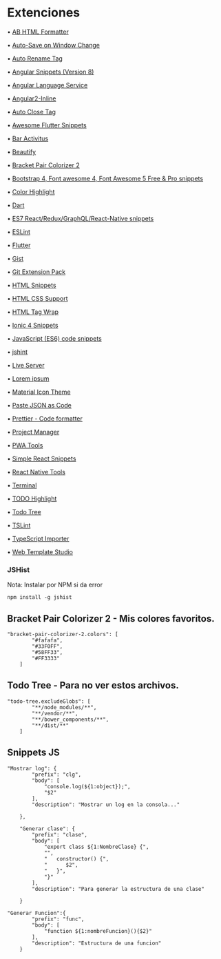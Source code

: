 # Extenciones

• [AB HTML Formatter](https://marketplace.visualstudio.com/items?itemName=zovorap.ab-html-formatter)

• [Auto-Save on Window Change](https://marketplace.visualstudio.com/items?itemName=mcright.auto-save)

• [Auto Rename Tag](https://marketplace.visualstudio.com/items?itemName=formulahendry.auto-rename-tag)

• [Angular Snippets (Version 8)](https://marketplace.visualstudio.com/items?itemName=johnpapa.Angular2)

• [Angular Language Service](https://marketplace.visualstudio.com/items?itemName=Angular.ng-template)

• [Angular2-Inline](https://marketplace.visualstudio.com/items?itemName=natewallace.angular2-inline)

• [Auto Close Tag](https://marketplace.visualstudio.com/items?itemName=formulahendry.auto-close-tag)

• [Awesome Flutter Snippets](https://marketplace.visualstudio.com/items?itemName=Nash.awesome-flutter-snippets)

• [Bar Activitus](https://marketplace.visualstudio.com/items?itemName=Gruntfuggly.activitusbar)

• [Beautify](https://marketplace.visualstudio.com/items?itemName=HookyQR.beautify)

• [Bracket Pair Colorizer 2](https://marketplace.visualstudio.com/items?itemName=CoenraadS.bracket-pair-colorizer-2)

• [Bootstrap 4, Font awesome 4, Font Awesome 5 Free & Pro snippets](https://marketplace.visualstudio.com/items?itemName=thekalinga.bootstrap4-vscode)

• [Color Highlight](https://marketplace.visualstudio.com/items?itemName=naumovs.color-highlight)

• [Dart](https://marketplace.visualstudio.com/items?itemName=Dart-Code.dart-code)

• [ES7 React/Redux/GraphQL/React-Native snippets](https://marketplace.visualstudio.com/items?itemName=dsznajder.es7-react-js-snippets)

• [ESLint](https://marketplace.visualstudio.com/items?itemName=dbaeumer.vscode-eslint)

• [Flutter](https://marketplace.visualstudio.com/items?itemName=Dart-Code.flutter)

• [Gist](https://marketplace.visualstudio.com/items?itemName=kenhowardpdx.vscode-gist)

• [Git Extension Pack](https://marketplace.visualstudio.com/items?itemName=donjayamanne.git-extension-pack)

• [HTML Snippets](https://marketplace.visualstudio.com/items?itemName=abusaidm.html-snippets)

• [HTML CSS Support](https://marketplace.visualstudio.com/items?itemName=ecmel.vscode-html-css)

• [HTML Tag Wrap](https://marketplace.visualstudio.com/items?itemName=bradgashler.htmltagwrap)

• [Ionic 4 Snippets](https://marketplace.visualstudio.com/items?itemName=fivethree.vscode-ionic-snippets)

• [JavaScript (ES6) code snippets](https://marketplace.visualstudio.com/items?itemName=xabikos.JavaScriptSnippets)

• [jshint](https://marketplace.visualstudio.com/items?itemName=dbaeumer.jshint)

• [Live Server](https://marketplace.visualstudio.com/items?itemName=ritwickdey.LiveServer)

• [Lorem ipsum](https://marketplace.visualstudio.com/items?itemName=Tyriar.lorem-ipsum)

• [Material Icon Theme](https://marketplace.visualstudio.com/items?itemName=PKief.material-icon-theme)

• [Paste JSON as Code](https://marketplace.visualstudio.com/items?itemName=quicktype.quicktype)

• [Prettier - Code formatter](https://marketplace.visualstudio.com/items?itemName=esbenp.prettier-vscode)

• [Project Manager](https://marketplace.visualstudio.com/items?itemName=alefragnani.project-manager)

• [PWA Tools](https://marketplace.visualstudio.com/items?itemName=johnpapa.pwa-tools)

• [Simple React Snippets](https://marketplace.visualstudio.com/items?itemName=burkeholland.simple-react-snippets)

• [React Native Tools](https://marketplace.visualstudio.com/items?itemName=msjsdiag.vscode-react-native)

• [Terminal](https://marketplace.visualstudio.com/items?itemName=formulahendry.terminal)

• [TODO Highlight](https://marketplace.visualstudio.com/items?itemName=wayou.vscode-todo-highlight)

• [Todo Tree](https://marketplace.visualstudio.com/items?itemName=Gruntfuggly.todo-tree)

• [TSLint](https://marketplace.visualstudio.com/items?itemName=ms-vscode.vscode-typescript-tslint-plugin)

• [TypeScript Importer](https://marketplace.visualstudio.com/items?itemName=pmneo.tsimporter)

• [Web Template Studio](https://marketplace.visualstudio.com/items?itemName=WASTeamAccount.WebTemplateStudio-dev-nightly)

### JSHist
Nota: Instalar por NPM si da error

```
npm install -g jshist
```


## Bracket Pair Colorizer 2 - Mis colores favoritos.

```
"bracket-pair-colorizer-2.colors": [
        "#fafafa",
        "#33F0FF",
        "#58FF33",
        "#FF3333"
    ]
```
## Todo Tree - Para no ver estos archivos.
```
"todo-tree.excludeGlobs": [
        "**/node_modules/**",
        "**/vendor/**",
        "**/bower_components/**",
        "**/dist/**"
    ]
```
## Snippets JS
```
"Mostrar log": {
		"prefix": "clg",
		"body": [
			"console.log(${1:object});", 
			"$2"
		],
		"description": "Mostrar un log en la consola..."

	},

	"Generar clase": {
		"prefix": "clase",
		"body": [
			"export class ${1:NombreClase} {",
			"",
			"   constructor() {",
			"      $2",
			"   }",	
			"}"
		],
		"description": "Para generar la estructura de una clase"

	}
```

```
"Generar Funcion":{
		"prefix": "func",
		"body": [
			"function ${1:nombreFuncion}(){$2}"
		],
		"description": "Estructura de una funcion"
	}
```
